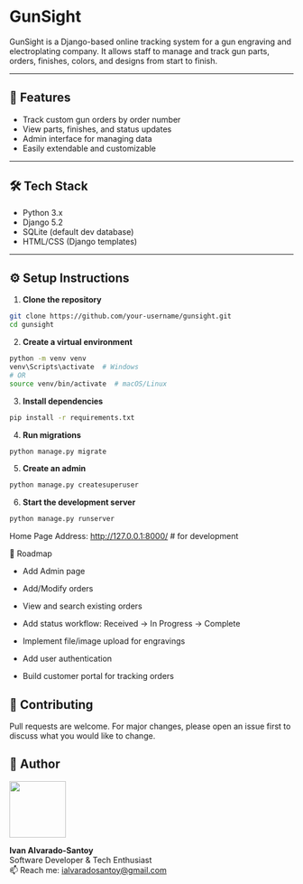 # GunSight

GunSight is a Django-based online tracking system for a gun engraving and electroplating company. It allows staff to manage and track gun parts, orders, finishes, colors, and designs from start to finish.

---

## 🚀 Features

- Track custom gun orders by order number
- View parts, finishes, and status updates
- Admin interface for managing data
- Easily extendable and customizable

---

## 🛠️ Tech Stack

- Python 3.x
- Django 5.2
- SQLite (default dev database)
- HTML/CSS (Django templates)

---

## ⚙️ Setup Instructions

1. **Clone the repository**
```bash
git clone https://github.com/your-username/gunsight.git
cd gunsight
```

2. **Create a virtual environment**
```bash
python -m venv venv
venv\Scripts\activate  # Windows
# OR
source venv/bin/activate  # macOS/Linux
```

3. **Install dependencies**
```bash
pip install -r requirements.txt
```

4. **Run migrations**
```bash
python manage.py migrate
```

5. **Create an admin**
```bash
python manage.py createsuperuser
```

6. **Start the development server**
```bash
python manage.py runserver
```
Home Page Address: http://127.0.0.1:8000/ # for development

📌 Roadmap
 - Add Admin page
 
 - Add/Modify orders

 - View and search existing orders
 
 - Add status workflow: Received → In Progress → Complete

 - Implement file/image upload for engravings

 - Add user authentication

 - Build customer portal for tracking orders

## 🧠 Contributing
Pull requests are welcome. For major changes, please open an issue first to discuss what you would like to change.

## 👤 Author

<img src="https://avatars.githubusercontent.com/u/YOUR_GITHUB_ID?v=4" width="100"/>

**Ivan Alvarado-Santoy**  
Software Developer & Tech Enthusiast  
📫 Reach me: ialvaradosantoy@gmail.com
